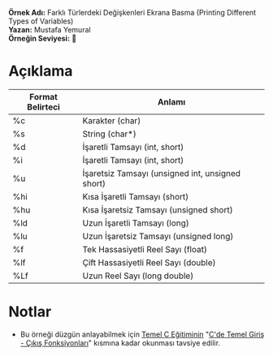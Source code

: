 **Örnek Adı:** Farklı Türlerdeki Değişkenleri Ekrana Basma (Printing Different Types of Variables) <br>
**Yazan:** Mustafa Yemural <br>
**Örneğin Seviyesi:** :large_blue_circle: <br>
# Açıklama #
| Format Belirteci | Anlamı |
|------------------|--------|
|%c|Karakter (char)|
|%s|String (char*)|
|%d|İşaretli Tamsayı (int, short)|
|%i|İşaretli Tamsayı (int, short)|
|%u|İşaretsiz Tamsayı (unsigned int, unsigned short)|
|%hi|Kısa İşaretli Tamsayı (short)|
|%hu|Kısa İşaretsiz Tamsayı (unsigned short)|
|%ld|Uzun İşaretli Tamsayı (long)|
|%lu|Uzun İşaretsiz Tamsayı (unsigned long)|
|%f|Tek Hassasiyetli Reel Sayı (float)|
|%lf|Çift Hassasiyetli Reel Sayı (double)|
|%Lf|Uzun Reel Sayı (long double)|

# Notlar #
- Bu örneği düzgün anlayabilmek için [Temel C Eğitiminin](https://www.mustafayemural.com/temel-c-egitimi/) "[C'de Temel Giriş - Çıkış Fonksiyonları](https://www.mustafayemural.com/c-my000008/)" kısmına kadar okunması tavsiye edilir.
